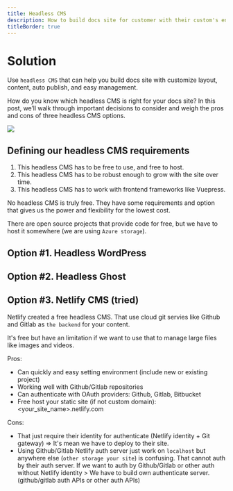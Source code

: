 ```yaml
---
title: Headless CMS
description: How to build docs site for customer with their custom's environment
titleBorder: true
---
```

# Solution

Use `headless CMS` that can help you build docs site with customize layout, content, auto publish, and easy management.

How do you know which headless CMS is right for your docs site? In this post, we’ll walk through important decisions to consider and weigh the pros and cons of three headless CMS options.

![](/images/headless-cms.png)

## Defining our headless CMS requirements

1. This headless CMS has to be free to use, and free to host.
2. This headless CMS has to be robust enough to grow with the site over time.
3. This headless CMS has to work with frontend frameworks like Vuepress.

No headless CMS is truly free. They have some requirements and option that gives us the power and flexibility for the lowest cost.

There are open source projects that provide code for free, but we have to host it somewhere (we are using `Azure storage`).

## Option #1. Headless WordPress

## Option #2. Headless Ghost

## Option #3. Netlify CMS (tried)

Netlify created a free headless CMS. That use cloud git servies like Github and Gitlab as `the backend` for your content.

It's free but have an limitation if we want to use that to manage large files like images and videos.

Pros:

* Can quickly and easy setting environment (include new or existing project)
* Working well with Github/Gitlab repositories
* Can authenticate with OAuth providers: Github, Gitlab, Bitbucket
* Free host your static site (if not custom domain): <your_site_name>.netlify.com

Cons:

* That just require their identity for authenticate (Netlify identity + Git gateway) => It's mean we have to deploy to their site.
* Using Github/Gitlab
    Netlify auth server just work on `localhost` but anywhere else (`other storage your site`) is confusing. That cannot auth by their auth server. If we want to auth by Github/Gitlab or other auth without Netlify identity > We have to build own authenticate server. (github/gitlab auth APIs or other auth APIs)
